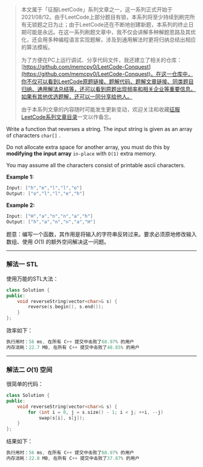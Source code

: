 > 本文属于「征服LeetCode」系列文章之一，这一系列正式开始于2021/08/12。由于LeetCode上部分题目有锁，本系列将至少持续到刷完所有无锁题之日为止；由于LeetCode还在不断地创建新题，本系列的终止日期可能是永远。在这一系列刷题文章中，我不仅会讲解多种解题思路及其优化，还会用多种编程语言实现题解，涉及到通用解法时更将归纳总结出相应的算法模板。
> <b></b>
> 
> 为了方便在PC上运行调试、分享代码文件，我还建立了相关的仓库：[https://github.com/memcpy0/LeetCode-Conquest](https://github.com/memcpy0/LeetCode-Conquest)。在这一仓库中，你不仅可以看到LeetCode原题链接、题解代码、题解文章链接、同类题目归纳、通用解法总结等，还可以看到原题出现频率和相关企业等重要信息。如果有其他优选题解，还可以一同分享给他人。
> <b></b>
> 
> 由于本系列文章的内容随时可能发生更新变动，欢迎关注和收藏[征服LeetCode系列文章目录](https://memcpy0.blog.csdn.net/article/details/119656559)一文以作备忘。

Write a function that reverses a string. The input string is given as an array of characters `char[]` .

Do not allocate extra space for another array, you must do this by **modifying the input array** `in-place` with `O(1)` extra memory.

You may assume all the characters consist of printable ascii characters.

**Example 1:**
```swift
Input: ["h","e","l","l","o"]
Output: ["o","l","l","e","h"]
```
**Example 2:**
```swift
Input: ["H","a","n","n","a","h"]
Output: ["h","a","n","n","a","H"]
```
题意：编写一个函数，其作用是将输入的字符串反转过来。要求必须原地修改输入数组、使用 $O(1)$ 的额外空间解决这一问题。

---
### 解法一 STL
使用万能的STL大法：
```cpp
class Solution {
public:
    void reverseString(vector<char>& s) {
        reverse(s.begin(), s.end());
    }
};
```
效率如下：
```cpp
执行用时：56 ms, 在所有 C++ 提交中击败了68.97% 的用户
内存消耗：22.7 MB, 在所有 C++ 提交中击败了48.85% 的用户
```
---
### 解法二 $O(1)$ 空间
很简单的代码：
```cpp
class Solution {
public:
    void reverseString(vector<char>& s) {
        for (int i = 0, j = s.size() - 1; i < j; ++i, --j)
            swap(s[i], s[j]);
    }
};
```
结果如下：
```cpp
执行用时：56 ms, 在所有 C++ 提交中击败了68.97% 的用户
内存消耗：22.8 MB, 在所有 C++ 提交中击败了37.87% 的用户
```

